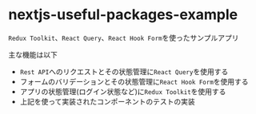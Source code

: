 # nextjs-useful-packages-example

`Redux Toolkit`、`React Query`、`React Hook Form`を使ったサンプルアプリ

主な機能は以下

- `Rest API`へのリクエストとその状態管理に`React Query`を使用する
- フォームのバリデーションとその状態管理に`React Hook Form`を使用する
- アプリの状態管理(ログイン状態など)に`Redux Toolkit`を使用する
- 上記を使って実装されたコンポーネントのテストの実装
